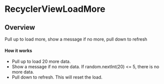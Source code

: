 # RecyclerViewLoadMore

## Overview

Pull up to load more, show a message if no more, pull down to refresh

#### How it works
* Pull up to load 20 more data.
* Show a message if no more data. If random.nextInt(20) <= 5, there is no more data.
* Pull down to refresh. This will reset the load.
